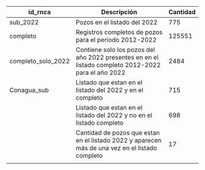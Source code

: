 | id_rnca            | Descripción                                                  | Cantidad |
| ------------------ | ------------------------------------------------------------ | -------- |
| sub_2022           | Pozos en el listado del 2022                                 | 775      |
| completo           | Registros completos de pozos para el periodo 2012-2022       | 125551   |
| completo_solo_2022 | Contiene solo los pozos del año 2022 presentes en en el listado completo 2012-2022 para el año 2022 | 2484     |
| Conagua_sub        | Listado que estan en el listado del 2022 y en el completo    | 715      |
|                    | Listado que estan en el listado del 2022 y no en el listado completo | 698      |
|                    | Cantidad de pozos que estan en el listado 2022 y aparecen más de una vez en el listado completo | 17       |
|                    |                                                              |          |

